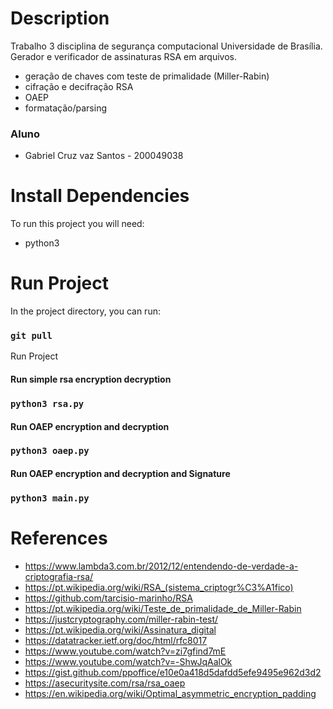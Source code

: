 # Description

Trabalho 3 disciplina de segurança computacional Universidade de Brasília.
Gerador e verificador de assinaturas RSA em arquivos.

- geração de chaves com teste de primalidade (Miller-Rabin)
- cifração e decifração RSA
- OAEP
- formatação/parsing

### Aluno

- Gabriel Cruz vaz Santos - 200049038

# Install Dependencies

To run this project you will need:

- python3

# Run Project

In the project directory, you can run:

### `git pull`

Run Project

#### Run simple rsa encryption decryption

### `python3 rsa.py`

#### Run OAEP encryption and decryption

### `python3 oaep.py`

#### Run OAEP encryption and decryption and Signature

### `python3 main.py`

# References

- https://www.lambda3.com.br/2012/12/entendendo-de-verdade-a-criptografia-rsa/
- https://pt.wikipedia.org/wiki/RSA_(sistema_criptogr%C3%A1fico)
- https://github.com/tarcisio-marinho/RSA
- https://pt.wikipedia.org/wiki/Teste_de_primalidade_de_Miller-Rabin
- https://justcryptography.com/miller-rabin-test/
- https://pt.wikipedia.org/wiki/Assinatura_digital
- https://datatracker.ietf.org/doc/html/rfc8017
- https://www.youtube.com/watch?v=zi7gfind7mE
- https://www.youtube.com/watch?v=-ShwJqAalOk
- https://gist.github.com/ppoffice/e10e0a418d5dafdd5efe9495e962d3d2
- https://asecuritysite.com/rsa/rsa_oaep
- https://en.wikipedia.org/wiki/Optimal_asymmetric_encryption_padding
